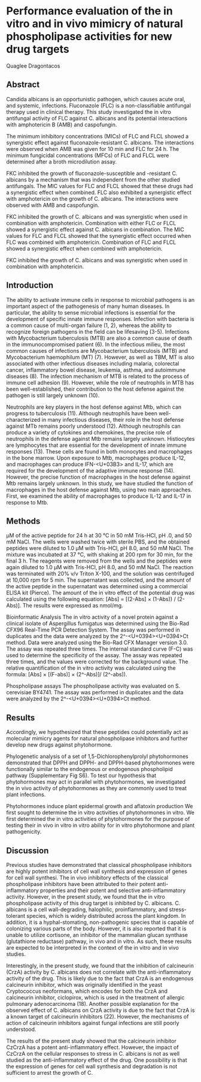 # Performance evaluation of the in vitro and in vivo mimicry of natural phospholipase activities for new drug targets
Quaglee Dragontacos


## Abstract
Candida albicans is an opportunistic pathogen, which causes acute oral, and systemic, infections. Fluconazole (FLC) is a non-classifiable antifungal therapy used in clinical therapy. This study investigated the in vitro antifungal activity of FLC against C. albicans and its potential interactions with amphotericin B (AMB) and caspofungin.

The minimum inhibitory concentrations (MICs) of FLC and FLCL showed a synergistic effect against fluconazole-resistant C. albicans. The interactions were observed when AMB was given for 10 min and FLC for 24 h. The minimum fungicidal concentrations (MFCs) of FLC and FLCL were determined after a broth microdilution assay.

FKC inhibited the growth of fluconazole-susceptible and -resistant C. albicans by a mechanism that was independent from the other studied antifungals. The MIC values for FLC and FLCL showed that these drugs had a synergistic effect when combined. FLC also exhibited a synergistic effect with amphotericin on the growth of C. albicans. The interactions were observed with AMB and caspofungin.

FKC inhibited the growth of C. albicans and was synergistic when used in combination with amphotericin. Combination with either FLC or FLCL showed a synergistic effect against C. albicans in combination. The MIC values for FLC and FLCL showed that the synergistic effect occurred when FLC was combined with amphotericin. Combination of FLC and FLCL showed a synergistic effect when combined with amphotericin.

FKC inhibited the growth of C. albicans and was synergistic when used in combination with amphotericin.


## Introduction
The ability to activate immune cells in response to microbial pathogens is an important aspect of the pathogenesis of many human diseases. In particular, the ability to sense microbial infections is essential for the development of specific innate immune responses. Infection with bacteria is a common cause of multi-organ failure (1, 2), whereas the ability to recognize foreign pathogens in the field can be lifesaving (3-5). Infections with Mycobacterium tuberculosis (MTB) are also a common cause of death in the immunocompromised patient (6). In the infectious milieu, the most common causes of infections are Mycobacterium tuberculosis (MTB) and Mycobacterium haemophilum (MT) (7). However, as well as TBM, MT is also associated with other infectious diseases including malaria, colorectal cancer, inflammatory bowel disease, leukemia, asthma, and autoimmune diseases (8). The infection mechanism of MTB is related to the process of immune cell adhesion (9). However, while the role of neutrophils in MTB has been well-established, their contribution to the host defense against the pathogen is still largely unknown (10).

Neutrophils are key players in the host defense against Mtb, which can progress to tuberculosis (11). Although neutrophils have been well-characterized in many infectious diseases, their role in the host defense against MTb remains poorly understood (12). Although neutrophils can produce a variety of cytokines and chemokines, the precise role of neutrophils in the defense against Mtb remains largely unknown. Histiocytes are lymphocytes that are essential for the development of innate immune responses (13). These cells are found in both monocytes and macrophages in the bone marrow. Upon exposure to Mtb, macrophages produce IL-12, and macrophages can produce IFN-<U+03B3> and IL-17, which are required for the development of the adaptive immune response (14). However, the precise function of macrophages in the host defense against Mtb remains largely unknown. In this study, we have studied the function of macrophages in the host defense against Mtb, using two main approaches. First, we examined the ability of macrophages to produce IL-12 and IL-17 in response to Mtb.


## Methods
 µM of the active peptide for 24 h at 30 °C in 50 mM Tris-HCl, pH .0, and 50 mM NaCl. The wells were washed twice with sterile PBS, and the obtained peptides were diluted to 1.0 µM with Tris-HCl, pH 8.0, and 50 mM NaCl. The mixture was incubated at 37 °C, with shaking at 200 rpm for 30 min, for the final 3 h. The reagents were removed from the wells and the peptides were again diluted to 1.0 µM with Tris-HCl, pH 8.0, and 50 mM NaCl. The reaction was terminated with 20% v/v Triton X-100, and the solution was centrifuged at 10,000 rpm for 5 min. The supernatant was collected, and the amount of the active peptide in the supernatant was determined using a commercial ELISA kit (Pierce). The amount of the in vitro effect of the potential drug was calculated using the following equation: [Abs] = [(2-Abs] × (1-Abs)) / (2-Abs)]. The results were expressed as nmol/mg.

Bioinformatic Analysis
The in vitro activity of a novel protein against a clinical isolate of Aspergillus fumigatus was determined using the Bio-Rad CFX96 Real-Time PCR Detection System. The assay was performed in duplicates and the data were analyzed by the 2^-<U+0394><U+0394>Ct method. Data were analyzed using the Bio-Rad CFX Manager version 3.0. The assay was repeated three times. The internal standard curve (F-C) was used to determine the specificity of the assay. The assay was repeated three times, and the values were corrected for the background value. The relative quantification of the in vitro activity was calculated using the formula: [Abs] × [(F-abs)] × (2^-Abs)]/ (2^-abs)).

Phospholipase assays
The phospholipase activity was evaluated on S. cerevisiae BY4741. The assay was performed in duplicates and the data were analyzed by the 2^-<U+0394><U+0394>Ct method.


## Results
Accordingly, we hypothesized that these peptides could potentially act as molecular mimicry agents for natural phospholipase inhibitors and further develop new drugs against phytohormone.

Phylogenetic analysis of a set of 1,5-Dichlorophenylprolyl phytohormones demonstrated that DPPH and DPPH- and DPPH-based phytohormones were functionally similar to the endogenous or endogenous phospholipid pathway (Supplementary Fig S6). To test our hypothesis that phytohormones may act in parallel with phytohormones, we investigated the in vivo activity of phytohormones as they are commonly used to treat plant infections.

Phytohormones induce plant epidermal growth and aflatoxin production
We first sought to determine the in vitro activities of phytohormones in vitro. We first determined the in vitro activities of phytohormones for the purpose of testing their in vivo in vitro in vitro ability for in vitro phytohormone and plant pathogenicity.


## Discussion

Previous studies have demonstrated that classical phospholipase inhibitors are highly potent inhibitors of cell wall synthesis and expression of genes for cell wall synthesi. The in vivo inhibitory effects of the classical phospholipase inhibitors have been attributed to their potent anti-inflammatory properties and their potent and selective anti-inflammatory activity. However, in the present study, we found that the in vitro phospholipase activity of this drug target is inhibited by C. albicans. C. albicans is a cell wall-degrading, halophilic, proinflammatory, and stress-tolerant species, which is widely distributed across the plant kingdom. In addition, it is a hyphal-stomating, non-pathogenic species that is capable of colonizing various parts of the body. However, it is also reported that it is unable to utilize cortisone, an inhibitor of the mammalian glucan synthase (glutathione reductase) pathway, in vivo and in vitro. As such, these results are expected to be interpreted in the context of the in vitro and in vivo studies.

Interestingly, in the present study, we found that the inhibition of calcineurin (CrzA) activity by C. albicans does not correlate with the anti-inflammatory activity of the drug. This is likely due to the fact that CrzA is an endogenous calcineurin inhibitor, which was originally identified in the yeast Cryptococcus neoformans, which encodes for both the CrzA and calcineurin inhibitor, ciclopirox, which is used in the treatment of allergic pulmonary adenocarcinoma (18). Another possible explanation for the observed effect of C. albicans on CrzA activity is due to the fact that CrzA is a known target of calcineurin inhibitors (22). However, the mechanisms of action of calcineurin inhibitors against fungal infections are still poorly understood.

The results of the present study showed that the calcineurin inhibitor CzCrzA has a potent anti-inflammatory effect. However, the impact of CzCrzA on the cellular responses to stress in C. albicans is not as well studied as the anti-inflammatory effect of the drug. One possibility is that the expression of genes for cell wall synthesis and degradation is not sufficient to arrest the growth of C.
